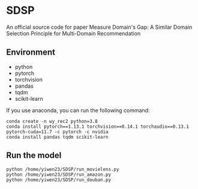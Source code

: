# SDSP
An official source code for paper Measure Domain's Gap: A Similar Domain Selection Principle for Multi-Domain Recommendation

## Environment
* python
* pytorch
* torchvision
* pandas
* tqdm
* scikit-learn

If you use anaconda, you can run the following command:
```
conda create -n wy_rec2 python=3.8
conda install pytorch==1.13.1 torchvision==0.14.1 torchaudio==0.13.1 pytorch-cuda=11.7 -c pytorch -c nvidia
conda install pandas tqdm scikit-learn
```

## Run the model
```
python /home/yiwen23/SDSP/run_movielens.py
python /home/yiwen23/SDSP/run_amazon.py 
python /home/yiwen23/SDSP/run_douban.py 
```

